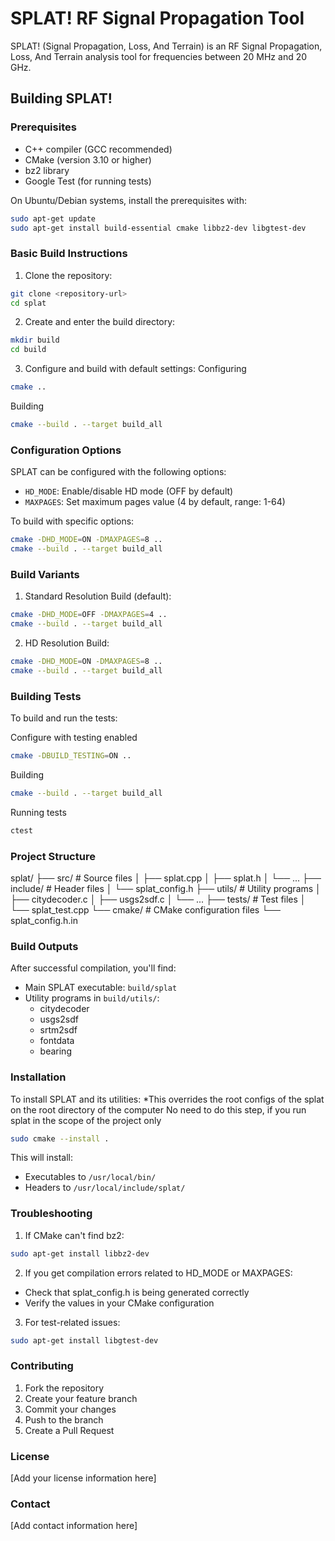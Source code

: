 # SPLAT! RF Signal Propagation Tool

SPLAT! (Signal Propagation, Loss, And Terrain) is an RF Signal Propagation, Loss, And Terrain analysis tool for frequencies between 20 MHz and 20 GHz.

## Building SPLAT!

### Prerequisites

- C++ compiler (GCC recommended)
- CMake (version 3.10 or higher)
- bz2 library
- Google Test (for running tests)

On Ubuntu/Debian systems, install the prerequisites with:

```bash
sudo apt-get update
sudo apt-get install build-essential cmake libbz2-dev libgtest-dev
```

### Basic Build Instructions

1. Clone the repository:
```bash
git clone <repository-url>
cd splat
```

2. Create and enter the build directory:
```bash
mkdir build
cd build
```

3. Configure and build with default settings:
Configuring
```bash
cmake ..
```

Building
```bash
cmake --build . --target build_all
```


### Configuration Options

SPLAT can be configured with the following options:

- `HD_MODE`: Enable/disable HD mode (OFF by default)
- `MAXPAGES`: Set maximum pages value (4 by default, range: 1-64)

To build with specific options:

```bash
cmake -DHD_MODE=ON -DMAXPAGES=8 ..
cmake --build . --target build_all
```

### Build Variants

1. Standard Resolution Build (default):
```bash
cmake -DHD_MODE=OFF -DMAXPAGES=4 ..
cmake --build . --target build_all
```

2. HD Resolution Build:
```bash
cmake -DHD_MODE=ON -DMAXPAGES=8 ..
cmake --build . --target build_all
```


### Building Tests

To build and run the tests:

Configure with testing enabled
```bash
cmake -DBUILD_TESTING=ON ..
```
Building
```bash
cmake --build . --target build_all
```

Running tests
```bash
ctest
```

### Project Structure

splat/
├── src/ # Source files
│ ├── splat.cpp
│ ├── splat.h
│ └── ...
├── include/ # Header files
│ └── splat_config.h
├── utils/ # Utility programs
│ ├── citydecoder.c
│ ├── usgs2sdf.c
│ └── ...
├── tests/ # Test files
│ └── splat_test.cpp
└── cmake/ # CMake configuration files
└── splat_config.h.in


### Build Outputs

After successful compilation, you'll find:
- Main SPLAT executable: `build/splat`
- Utility programs in `build/utils/`:
  - citydecoder
  - usgs2sdf
  - srtm2sdf
  - fontdata
  - bearing

### Installation

To install SPLAT and its utilities:
*This overrides the root configs of the splat on the root directory of the computer
No need to do this step, if you run splat in the scope of the project only
```bash
sudo cmake --install .
```

This will install:
- Executables to `/usr/local/bin/`
- Headers to `/usr/local/include/splat/`

### Troubleshooting

1. If CMake can't find bz2:
```bash
sudo apt-get install libbz2-dev
```


2. If you get compilation errors related to HD_MODE or MAXPAGES:
- Check that splat_config.h is being generated correctly
- Verify the values in your CMake configuration

3. For test-related issues:

```bash
sudo apt-get install libgtest-dev
```

### Contributing

1. Fork the repository
2. Create your feature branch
3. Commit your changes
4. Push to the branch
5. Create a Pull Request

### License

[Add your license information here]

### Contact

[Add contact information here]
